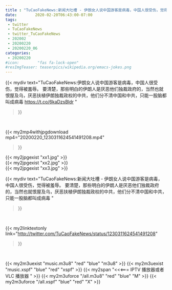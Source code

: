 ```yaml
---
title : "TuCaoFakeNews:新闻大吐槽 - 伊朗女人说中国游客是病毒，中国人很受伤，觉得被羞辱。  要清楚，那些明白的伊朗人是厌恶他们独裁政府的，当然也就恨屋及乌，厌恶扶植伊朗独裁政权的中共，他们分不清中国和中共，只能一股脑都叫成病毒 "
date:        2020-02-20T06:43:00-07:00
tags:
 - twitter
 - TuCaoFakeNews
 - twitter_TuCaoFakeNews
 - 202002
 - 20200220
 - 20200220_06
categories:
 - 20200220
#icon:        "fas fa-lock-open"
#resImgTeaser: teaserpics/wikipedia.org/emacs-jokes.png
---
```


{{< mydiv text="TuCaoFakeNews:伊朗女人说中国游客是病毒，中国人很受伤，觉得被羞辱。  要清楚，那些明白的伊朗人是厌恶他们独裁政府的，当然也就恨屋及乌，厌恶扶植伊朗独裁政权的中共，他们分不清中国和中共，只能一股脑都叫成病毒  https://t.co/6kaDzsBldr "
>}}
<br>


{{< my2mp4withjpgdownload mp4="20200220_1230311624541491208.mp4"
>}}

{{< my2jpgexist "xx1.jpg" >}}<br>
{{< my2jpgexist "xx2.jpg" >}}<br>
{{< my2jpgexist "xx3.jpg" >}}<br>



{{< mydiv text="TuCaoFakeNews:新闻大吐槽 - 伊朗女人说中国游客是病毒，中国人很受伤，觉得被羞辱。  要清楚，那些明白的伊朗人是厌恶他们独裁政府的，当然也就恨屋及乌，厌恶扶植伊朗独裁政权的中共，他们分不清中国和中共，只能一股脑都叫成病毒 "
>}}
<br>

{{< my2linktextonly link="http://twitter.com/TuCaoFakeNews/status/1230311624541491208"
>}}


<br>

{{< my2m3uexist "music.m3u8" "red"  "blue" "m3u8" >}} {{< my2m3uexist "music.xspf" "blue" "red"  "xspf" >}} {{< my2span "<<<=== IPTV 播放器或者 VLC 播放器 " >}} {{< my2m3uforce "/all.m3u8" "red"  "blue" "M" >}} {{< my2m3uforce "/all.xspf" "blue" "red"  "X" >}} 
